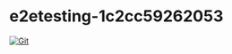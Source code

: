 # e2etesting-1c2cc59262053

[![Git](https://app.soluble.cloud/api/v1/public/badges/2677f80d-7541-4c28-9eee-d65876916397.svg?orgId=451115019187)](https://app.soluble.cloud/repos/details/github.com/michaelneale/e2etesting-1c2cc59262053?orgId=451115019187)  